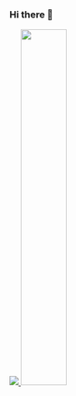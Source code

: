### Hi there 👋

<!--
**LimHaeryong/LimHaeryong** is a ✨ _special_ ✨ repository because its `README.md` (this file) appears on your GitHub profile.

Here are some ideas to get you started:

- 🔭 I’m currently working on ...
- 🌱 I’m currently learning ...
- 👯 I’m looking to collaborate on ...
- 🤔 I’m looking for help with ...
- 💬 Ask me about ...
- 📫 How to reach me: ...
- 😄 Pronouns: ...
- ⚡ Fun fact: ...
-->
<a href="s">
  <img src="https://github-readme-stats.vercel.app/api/top-langs/?username=LimHaeryong&exclude_repo=LimHaeryong.github.io&layout=compact&theme=gruvbox" />
</a>
<a href="s">
  <img src="https://github-readme-stats.vercel.app/api?username=LimHaeryong&theme=gruvbox&show_icons=true" width="40%" />
</a>
